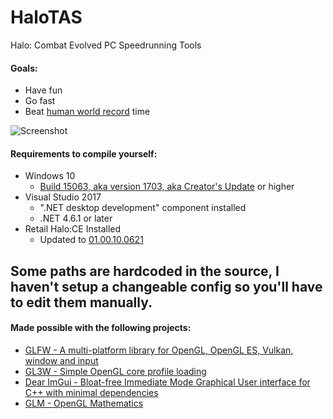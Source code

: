 # HaloTAS
Halo: Combat Evolved PC Speedrunning Tools

#### Goals:
- Have fun
- Go fast
- Beat [human world record](https://haloruns.com/records?lb=0100) time

![Screenshot][screenshot1]

#### Requirements to compile yourself:
- Windows 10
    - [Build 15063, aka version 1703, aka Creator's Update](https://en.wikipedia.org/wiki/Windows_10_version_history#Rings) or higher
- Visual Studio 2017
    - ".NET desktop development" component installed
    - .NET 4.6.1 or later
- Retail Halo:CE Installed
    - Updated to [01.00.10.0621](http://halo.bungie.net/images/games/halopc/patch/110/halopc-patch-1.0.10.exe)

## **Some paths are hardcoded in the source, I haven't setup a changeable config so you'll have to edit them manually.**

#### Made possible with the following projects:

- [GLFW - A multi-platform library for OpenGL, OpenGL ES, Vulkan, window and input ][glfw]
- [GL3W - Simple OpenGL core profile loading][gl3w]
- [Dear ImGui - Bloat-free Immediate Mode Graphical User interface for C++ with minimal dependencies][imgui]
- [GLM - OpenGL Mathematics][glm]

 [glfw]: <https://github.com/glfw/glfw>
 [gl3w]: <https://github.com/skaslev/gl3w>
 [imgui]: <https://github.com/ocornut/imgui>
 [glm]: <https://github.com/g-truc/glm>
 
 [screenshot1]: https://i.imgur.com/Fj2gOWp.png

